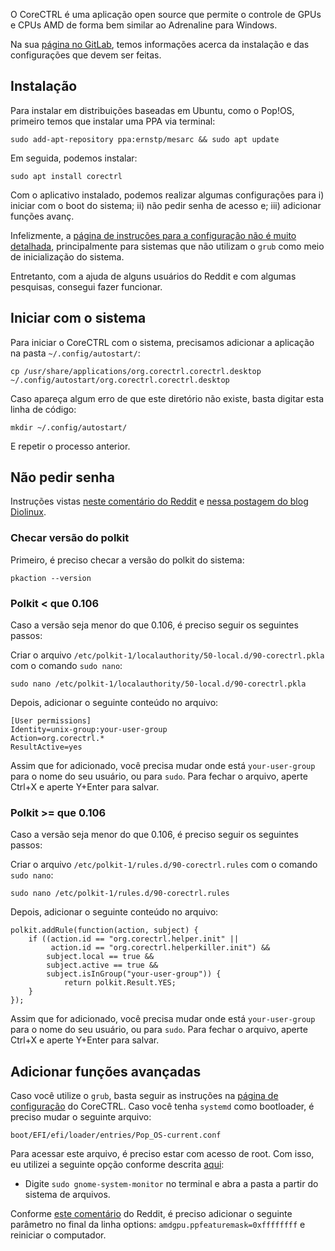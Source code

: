 O CoreCTRL é uma aplicação open source que permite o controle de GPUs e CPUs AMD de forma bem similar ao Adrenaline para Windows.

Na sua [página no GitLab](https://gitlab.com/corectrl/corectrl), temos informações acerca da instalação e das configurações que devem ser feitas.

## Instalação

Para instalar em distribuições baseadas em Ubuntu, como o Pop!OS, primeiro temos que instalar uma PPA via terminal:

```
sudo add-apt-repository ppa:ernstp/mesarc && sudo apt update
```

Em seguida, podemos instalar:

```
sudo apt install corectrl
```

Com o aplicativo instalado, podemos realizar algumas configurações para i) iniciar com o boot do sistema; ii) não pedir senha de acesso e; iii) adicionar funções avanç.

Infelizmente, a [página de instruções para a configuração não é muito detalhada](https://gitlab.com/corectrl/corectrl/-/wikis/Setup), principalmente para sistemas que não utilizam o `grub` como meio de inicialização do sistema.

Entretanto, com a ajuda de alguns usuários do Reddit e com algumas pesquisas, consegui fazer funcionar.

## Iniciar com o sistema

Para iniciar o CoreCTRL com o sistema, precisamos adicionar a aplicação na pasta `~/.config/autostart/`:

```
cp /usr/share/applications/org.corectrl.corectrl.desktop ~/.config/autostart/org.corectrl.corectrl.desktop
```

Caso apareça algum erro de que este diretório não existe, basta digitar esta linha de código:

```
mkdir ~/.config/autostart/
```

E repetir o processo anterior.

## Não pedir senha

Instruções vistas [neste comentário do Reddit](https://www.reddit.com/r/pop_os/comments/kwpt94/how_to_set_up_corectrl_on_pop_os/) e [nessa postagem do blog Diolinux](https://diolinux.com.br/tutoriais/gpu-amd-corectrl-mais-poderoso.html).

### Checar versão do polkit

Primeiro, é preciso checar a versão do polkit do sistema:

```
pkaction --version
```

### Polkit < que 0.106

Caso a versão seja menor do que 0.106, é preciso seguir os seguintes passos:

Criar o arquivo `/etc/polkit-1/localauthority/50-local.d/90-corectrl.pkla` com o comando `sudo nano`:

```
sudo nano /etc/polkit-1/localauthority/50-local.d/90-corectrl.pkla
```

Depois, adicionar o seguinte conteúdo no arquivo:

```
[User permissions]
Identity=unix-group:your-user-group
Action=org.corectrl.*
ResultActive=yes
```

Assim que for adicionado, você precisa mudar onde está `your-user-group` para o nome do seu usuário, ou para `sudo`. Para fechar o arquivo, aperte Ctrl+X e aperte Y+Enter para salvar.

### Polkit >= que 0.106

Caso a versão seja menor do que 0.106, é preciso seguir os seguintes passos:

Criar o arquivo `/etc/polkit-1/rules.d/90-corectrl.rules` com o comando `sudo nano`:

```
sudo nano /etc/polkit-1/rules.d/90-corectrl.rules
```

Depois, adicionar o seguinte conteúdo no arquivo:

```
polkit.addRule(function(action, subject) {
    if ((action.id == "org.corectrl.helper.init" ||
         action.id == "org.corectrl.helperkiller.init") &&
        subject.local == true &&
        subject.active == true &&
        subject.isInGroup("your-user-group")) {
            return polkit.Result.YES;
    }
});
```

Assim que for adicionado, você precisa mudar onde está `your-user-group` para o nome do seu usuário, ou para `sudo`. Para fechar o arquivo, aperte Ctrl+X e aperte Y+Enter para salvar.

## Adicionar funções avançadas

Caso você utilize o `grub`, basta seguir as instruções na [página de configuração](https://gitlab.com/corectrl/corectrl/-/wikis/Setup) do CoreCTRL. Caso você tenha `systemd` como bootloader, é preciso mudar o seguinte arquivo:

```
boot/EFI/efi/loader/entries/Pop_OS-current.conf
```

Para acessar este arquivo, é preciso estar com acesso de root. Com isso, eu utilizei a seguinte opção conforme descrita [aqui](https://askubuntu.com/questions/650291/how-to-edit-boot-efi):

- Digite `sudo gnome-system-monitor` no terminal e abra a pasta a partir do sistema de arquivos.

Conforme [este comentário](https://www.reddit.com/r/pop_os/comments/irb1e9/how_to_setup_corectrl_on_pop_os/) do Reddit, é preciso adicionar o seguinte parâmetro no final da linha options: `amdgpu.ppfeaturemask=0xffffffff` e reiniciar o computador.
